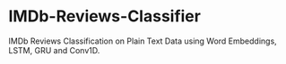 # IMDb-Reviews-Classifier
IMDb Reviews Classification on Plain Text Data using Word Embeddings, LSTM, GRU and Conv1D.
